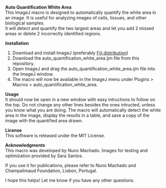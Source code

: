 **Auto Quantification White Area**  
This ImageJ macro is designed to automatically quantify the white area in an image. It is useful for analyzing images of cells, tissues, and other biological samples.  
It will detect and quantify the two largest areas and let you add 2 missed areas or delete 2 incorrectly identified regions.


**Installation**  
1. Download and install ImageJ (preferably [Fiji distribution](https://fiji.sc/))
2. Download the auto_quantification_white_area.ijm file from this repository.
3. Open ImageJ and drag the auto_quantification_white_area.ijm file into the ImageJ window.
4. The macro will now be available in the ImageJ menu under Plugins > Macros > auto_quantification_white_area.

**Usage**  
 It should now be open in a new window with easy intructions to follow on the top.
 Do not change any other lines besides the ones intructed, unless you know what you are doing.
 The macro will automatically detect the white area in the image, display the results in a table, and save a copy of the image with the quantified area drawn.

**License**  
This software is released under the MIT License.

**Acknowledgments**  
This macro was developed by Nuno Machado.
Images for testing and optimization provided by Sara Santos.

If you use it for publications, please refer to Nuno Machado and Champalimaud Foundation, Lisbon, Portugal.


I hope this helps! Let me know if you have any other questions.
